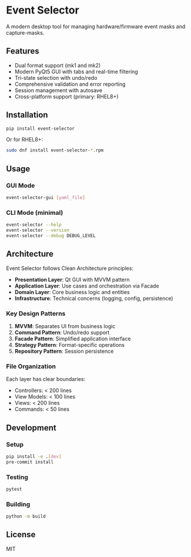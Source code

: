 # Event Selector

A modern desktop tool for managing hardware/firmware event masks and capture-masks.

## Features

- Dual format support (mk1 and mk2)
- Modern PyQt5 GUI with tabs and real-time filtering
- Tri-state selection with undo/redo
- Comprehensive validation and error reporting
- Session management with autosave
- Cross-platform support (primary: RHEL8+)

## Installation

```bash
pip install event-selector
```

Or for RHEL8+:
```bash
sudo dnf install event-selector-*.rpm
```

## Usage

### GUI Mode
```bash
event-selector-gui [yaml_file]
```

### CLI Mode (minimal)
```bash
event-selector --help
event-selector --version
event-selector --debug DEBUG_LEVEL
```

## Architecture

Event Selector follows Clean Architecture principles:

- **Presentation Layer**: Qt GUI with MVVM pattern
- **Application Layer**: Use cases and orchestration via Facade
- **Domain Layer**: Core business logic and entities
- **Infrastructure**: Technical concerns (logging, config, persistence)

### Key Design Patterns

1. **MVVM**: Separates UI from business logic
2. **Command Pattern**: Undo/redo support
3. **Facade Pattern**: Simplified application interface
4. **Strategy Pattern**: Format-specific operations
5. **Repository Pattern**: Session persistence

### File Organization

Each layer has clear boundaries:
- Controllers: < 200 lines
- View Models: < 100 lines
- Views: < 200 lines
- Commands: < 50 lines

## Development

### Setup
```bash
pip install -e .[dev]
pre-commit install
```

### Testing
```bash
pytest
```

### Building
```bash
python -m build
```

## License

MIT
